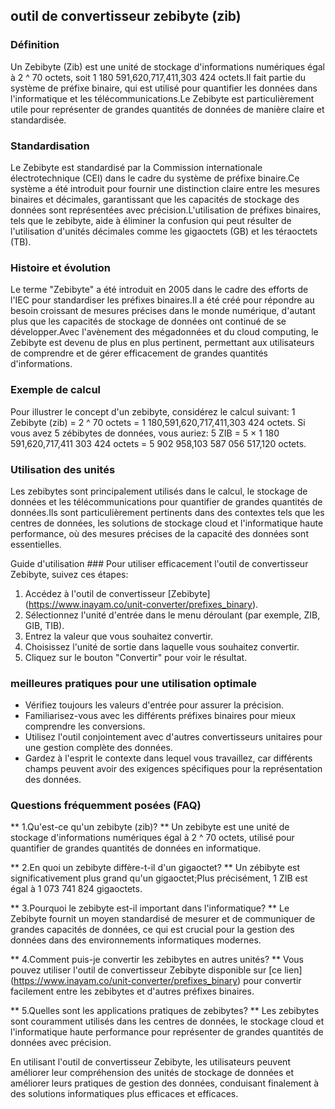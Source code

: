 ## outil de convertisseur zebibyte (zib)

### Définition
Un Zebibyte (Zib) est une unité de stockage d'informations numériques égal à 2 ^ 70 octets, soit 1 180 591,620,717,411,303 424 octets.Il fait partie du système de préfixe binaire, qui est utilisé pour quantifier les données dans l'informatique et les télécommunications.Le Zebibyte est particulièrement utile pour représenter de grandes quantités de données de manière claire et standardisée.

### Standardisation
Le Zebibyte est standardisé par la Commission internationale électrotechnique (CEI) dans le cadre du système de préfixe binaire.Ce système a été introduit pour fournir une distinction claire entre les mesures binaires et décimales, garantissant que les capacités de stockage des données sont représentées avec précision.L'utilisation de préfixes binaires, tels que le zebibyte, aide à éliminer la confusion qui peut résulter de l'utilisation d'unités décimales comme les gigaoctets (GB) et les téraoctets (TB).

### Histoire et évolution
Le terme "Zebibyte" a été introduit en 2005 dans le cadre des efforts de l'IEC pour standardiser les préfixes binaires.Il a été créé pour répondre au besoin croissant de mesures précises dans le monde numérique, d'autant plus que les capacités de stockage de données ont continué de se développer.Avec l'avènement des mégadonnées et du cloud computing, le Zebibyte est devenu de plus en plus pertinent, permettant aux utilisateurs de comprendre et de gérer efficacement de grandes quantités d'informations.

### Exemple de calcul
Pour illustrer le concept d'un zebibyte, considérez le calcul suivant:
1 Zebibyte (zib) = 2 ^ 70 octets = 1 180,591,620,717,411,303 424 octets.
Si vous avez 5 zébibytes de données, vous auriez:
5 ZIB = 5 × 1 180 591,620,717,411 303 424 octets = 5 902 958,103 587 056 517,120 octets.

### Utilisation des unités
Les zebibytes sont principalement utilisés dans le calcul, le stockage de données et les télécommunications pour quantifier de grandes quantités de données.Ils sont particulièrement pertinents dans des contextes tels que les centres de données, les solutions de stockage cloud et l'informatique haute performance, où des mesures précises de la capacité des données sont essentielles.

Guide d'utilisation ###
Pour utiliser efficacement l'outil de convertisseur Zebibyte, suivez ces étapes:
1. Accédez à l'outil de convertisseur [Zebibyte] (https://www.inayam.co/unit-converter/prefixes_binary).
2. Sélectionnez l'unité d'entrée dans le menu déroulant (par exemple, ZIB, GIB, TIB).
3. Entrez la valeur que vous souhaitez convertir.
4. Choisissez l'unité de sortie dans laquelle vous souhaitez convertir.
5. Cliquez sur le bouton "Convertir" pour voir le résultat.

### meilleures pratiques pour une utilisation optimale
- Vérifiez toujours les valeurs d'entrée pour assurer la précision.
- Familiarisez-vous avec les différents préfixes binaires pour mieux comprendre les conversions.
- Utilisez l'outil conjointement avec d'autres convertisseurs unitaires pour une gestion complète des données.
- Gardez à l'esprit le contexte dans lequel vous travaillez, car différents champs peuvent avoir des exigences spécifiques pour la représentation des données.

### Questions fréquemment posées (FAQ)

** 1.Qu'est-ce qu'un zebibyte (zib)? **
Un zebibyte est une unité de stockage d'informations numériques égal à 2 ^ 70 octets, utilisé pour quantifier de grandes quantités de données en informatique.

** 2.En quoi un zebibyte diffère-t-il d'un gigaoctet? **
Un zébibyte est significativement plus grand qu'un gigaoctet;Plus précisément, 1 ZIB est égal à 1 073 741 824 gigaoctets.

** 3.Pourquoi le zebibyte est-il important dans l'informatique? **
Le Zebibyte fournit un moyen standardisé de mesurer et de communiquer de grandes capacités de données, ce qui est crucial pour la gestion des données dans des environnements informatiques modernes.

** 4.Comment puis-je convertir les zebibytes en autres unités? **
Vous pouvez utiliser l'outil de convertisseur Zebibyte disponible sur [ce lien] (https://www.inayam.co/unit-converter/prefixes_binary) pour convertir facilement entre les zebibytes et d'autres préfixes binaires.

** 5.Quelles sont les applications pratiques de zebibytes? **
Les zebibytes sont couramment utilisés dans les centres de données, le stockage cloud et l'informatique haute performance pour représenter de grandes quantités de données avec précision.

En utilisant l'outil de convertisseur Zebibyte, les utilisateurs peuvent améliorer leur compréhension des unités de stockage de données et améliorer leurs pratiques de gestion des données, conduisant finalement à des solutions informatiques plus efficaces et efficaces.